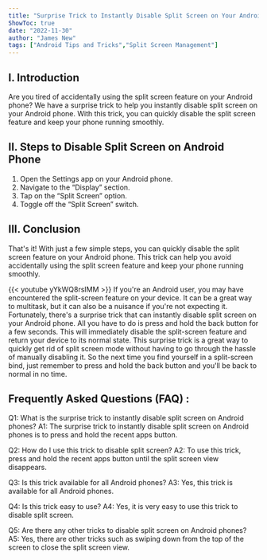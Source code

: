```yaml
---
title: "Surprise Trick to Instantly Disable Split Screen on Your Android Phone!"
ShowToc: true 
date: "2022-11-30"
author: "James New" 
tags: ["Android Tips and Tricks","Split Screen Management"]
---
```

## I. Introduction
Are you tired of accidentally using the split screen feature on your Android phone? We have a surprise trick to help you instantly disable split screen on your Android phone. With this trick, you can quickly disable the split screen feature and keep your phone running smoothly. 

## II. Steps to Disable Split Screen on Android Phone
1. Open the Settings app on your Android phone.
2. Navigate to the “Display” section.
3. Tap on the “Split Screen” option.
4. Toggle off the “Split Screen” switch.

## III. Conclusion
That's it! With just a few simple steps, you can quickly disable the split screen feature on your Android phone. This trick can help you avoid accidentally using the split screen feature and keep your phone running smoothly.

{{< youtube yYkWQ8rsIMM >}} 
If you're an Android user, you may have encountered the split-screen feature on your device. It can be a great way to multitask, but it can also be a nuisance if you're not expecting it. Fortunately, there's a surprise trick that can instantly disable split screen on your Android phone. All you have to do is press and hold the back button for a few seconds. This will immediately disable the split-screen feature and return your device to its normal state. This surprise trick is a great way to quickly get rid of split screen mode without having to go through the hassle of manually disabling it. So the next time you find yourself in a split-screen bind, just remember to press and hold the back button and you'll be back to normal in no time.

## Frequently Asked Questions (FAQ) :
Q1: What is the surprise trick to instantly disable split screen on Android phones?
A1: The surprise trick to instantly disable split screen on Android phones is to press and hold the recent apps button.

Q2: How do I use this trick to disable split screen?
A2: To use this trick, press and hold the recent apps button until the split screen view disappears.

Q3: Is this trick available for all Android phones?
A3: Yes, this trick is available for all Android phones.

Q4: Is this trick easy to use?
A4: Yes, it is very easy to use this trick to disable split screen.

Q5: Are there any other tricks to disable split screen on Android phones?
A5: Yes, there are other tricks such as swiping down from the top of the screen to close the split screen view.


